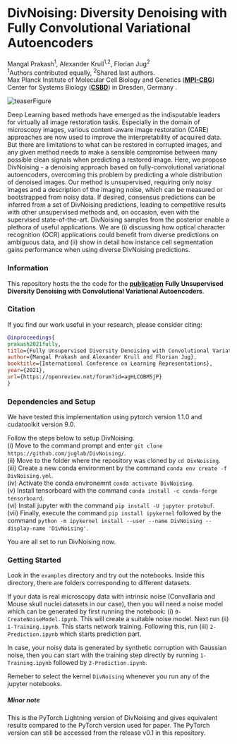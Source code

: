 # DivNoising: Diversity Denoising with Fully Convolutional Variational Autoencoders

Mangal Prakash<sup>1</sup>, Alexander Krull<sup>1,2</sup>, Florian Jug<sup>2</sup></br>
<sup>1</sup>Authors contributed equally, <sup>2</sup>Shared last authors. <br>
Max Planck Institute of Molecular Cell Biology and Genetics (**[MPI-CBG](https://www.mpi-cbg.de/home/)**) <br>
Center for Systems Biology (**[CSBD](https://www.csbdresden.de/)**) in Dresden, Germany .

![teaserFigure]( https://github.com/juglab/DivNoising_RC/blob/Readme/resources/Fig2_full.png "Figure 1 taken from publication")

Deep Learning based methods have emerged as the indisputable leaders for virtually all image restoration tasks. Especially in the domain of microscopy images, various content-aware image restoration (CARE) approaches are now used to improve the interpretability of acquired data. But there are limitations to what can be restored in corrupted images, and any given method needs to make a sensible compromise between many possible clean signals when predicting a restored image. Here, we propose DivNoising - a denoising approach based on fully-convolutional variational autoencoders, overcoming this problem by predicting a whole distribution of denoised images. Our method is unsupervised, requiring only noisy images and a description of the imaging noise, which can be measured or bootstrapped from noisy data. If desired, consensus predictions can be inferred from a set of DivNoising predictions, leading to competitive results with other unsupervised methods and, on occasion, even with the supervised state-of-the-art. DivNoising samples from the posterior enable a plethora of useful applications. We are (i) discussing how optical character recognition (OCR) applications could benefit from diverse predictions on ambiguous data, and (ii) show in detail how instance cell segmentation gains performance when using diverse DivNoising predictions.

### Information

This repository hosts the the code for the **[publication](https://openreview.net/pdf?id=agHLCOBM5jP)** **Fully Unsupervised Diversity Denoising with Convolutional Variational Autoencoders**. 

### Citation
If you find our work useful in your research, please consider citing:

```bibtex
@inproceedings{
prakash2021fully,
title={Fully Unsupervised Diversity Denoising with Convolutional Variational Autoencoders},
author={Mangal Prakash and Alexander Krull and Florian Jug},
booktitle={International Conference on Learning Representations},
year={2021},
url={https://openreview.net/forum?id=agHLCOBM5jP}
}
```

### Dependencies and Setup
We have tested this implementation using pytorch version 1.1.0 and cudatoolkit version 9.0. <br>

Follow the steps below to setup DivNoising. <br>
(i) Move to the command prompt and enter `git clone https://github.com/juglab/DivNoising/`. <br>
(ii) Move to the folder where the repository was cloned by `cd DivNoising`. <br>
(iii) Create a new conda environment by the command `conda env create -f DivNoising.yml`. <br>
(iv) Activate the conda environemnt `conda activate DivNoising`. <br>
(v) Install tensorboard with the command `conda install -c conda-forge tensorboard`. <br>
(vi) Install jupyter with the command `pip install -U jupyter protobuf`. <br>
(vii) Finally, execute the command `pip install ipykernel` followed by the command `python -m ipykernel install --user --name DivNoising --display-name 'DivNoising'`. <br>

You are all set to run DivNoising now.

### Getting Started
Look in the `examples` directory and try out the notebooks. Inside this directory, there are folders corresponding to different datasets. 

If your data is real microscopy data with intrinsic noise (Convallaria and Mouse skull nuclei datasets in our case), then you will need a noise model which can be generated by first running the notebook: (i) `0-CreateNoiseModel.ipynb`. This will create a suitable noise model. Next run (ii) `1-Training.ipynb`. This starts network training. Following this, run (iii) `2-Prediction.ipynb` which starts prediction part.

In case, your noisy data is generated by synthetic corruption with Gaussian noise, then you can start with the training step directly by running `1-Training.ipynb` followed by `2-Prediction.ipynb`.

Remeber to select the kernel `DivNoising` whenever you run any of the jupyter notebooks.

##### Minor note
This is the PyTorch Lightning version of DivNoising and gives equivalent results compared to the PyTorch version used for paper. The PyTorch version can still be accessed from the release v0.1 in this repository.  


